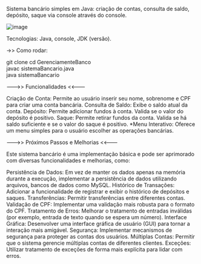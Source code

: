 Sistema bancário simples em Java: criação de contas, consulta de saldo, depósito, saque via console através do console.



![image](https://github.com/user-attachments/assets/a55063b5-3819-40f4-8854-b43e7d796ab6)

Tecnologias: Java, console, JDK (versão).

->> Como rodar:

git clone 
cd GerenciamenteBanco  
javac sistemaBancario.java  
java sistemaBancario


--->> Funcionalidades <<---

Criação de Conta: Permite ao usuário inserir seu nome, sobrenome e CPF para criar uma conta bancária.
Consulta de Saldo: Exibe o saldo atual da conta.
Depósito: Permite adicionar fundos à conta. Valida se o valor do depósito é positivo.
Saque: Permite retirar fundos da conta. Valida se há saldo suficiente e se o valor do saque é positivo.
*Menu Interativo: Oferece um menu simples para o usuário escolher as operações bancárias.

--->> Próximos Passos e Melhorias <<---

Este sistema bancário é uma implementação básica e pode ser aprimorado com diversas funcionalidades e melhorias, como:

Persistência de Dados: Em vez de manter os dados apenas na memória durante a execução, implementar a persistência de dados utilizando arquivos, bancos de dados como MySQL.
Histórico de Transações: Adicionar a funcionalidade de registrar e exibir o histórico de depósitos e saques.
Transferências: Permitir transferências entre diferentes contas.
Validação de CPF: Implementar uma validação mais robusta para o formato do CPF.
Tratamento de Erros: Melhorar o tratamento de entradas inválidas (por exemplo, entrada de texto quando se espera um número).
Interface Gráfica: Desenvolver uma interface gráfica de usuário (GUI) para tornar a interação mais amigável.
Segurança: Implementar mecanismos de segurança para proteger as contas dos usuários.
Múltiplas Contas: Permitir que o sistema gerencie múltiplas contas de diferentes clientes.
Exceções: Utilizar tratamento de exceções de forma mais explícita para lidar com erros.


